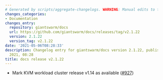 ```yaml
---
# Generated by scripts/aggregate-changelogs. WARNING: Manual edits to this files will be overwritten.
changes_categories:
- Documentation
changes_entry:
  repository: giantswarm/docs
  url: https://github.com/giantswarm/docs/releases/tag/v2.1.22
  version: 2.1.22
  version_tag: v2.1.22
date: '2021-05-06T08:28:33'
description: Changelog entry for giantswarm/docs version 2.1.22, published on 06 May
  2021, 08:28
title: docs release v2.1.22
---
```


- Mark KVM workload cluster release v1.14 as available ([#927](https://github.com/giantswarm/docs/pull/927))
